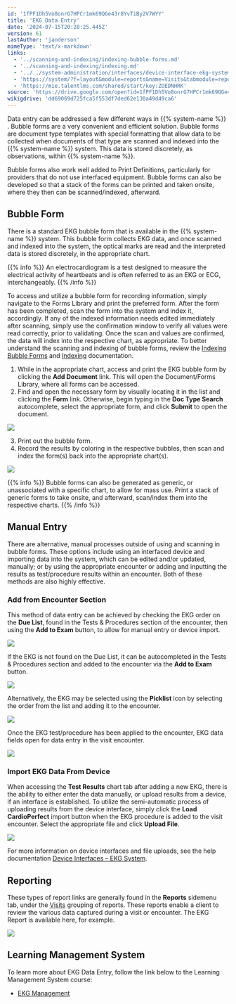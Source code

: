 ```yaml
---
id: '1fPF1Dh5Vo8onrG7HPCr1mk69QGe43r8YvTiBy2V7WYY'
title: 'EKG Data Entry'
date: '2024-07-15T20:28:25.445Z'
version: 61
lastAuthor: 'janderson'
mimeType: 'text/x-markdown'
links:
  - '../scanning-and-indexing/indexing-bubble-forms.md'
  - '../scanning-and-indexing/indexing.md'
  - '../../system-administration/interfaces/device-interface-ekg-system.md'
  - 'https://system/?f=layout&module=reports&name=Visits&tabmodule=reports&t=Visits&tabmodule=reports&tabselect=Visits'
  - 'https://mie.talentlms.com/shared/start/key:ZOEDNHRK'
source: 'https://drive.google.com/open?id=1fPF1Dh5Vo8onrG7HPCr1mk69QGe43r8YvTiBy2V7WYY'
wikigdrive: 'dd69069d725fca5f553df7ded62e130a49d49ca6'
---
```

Data entry can be addressed a few different ways in {{% system-name %}} . Bubble forms are a very convenient and efficient solution. Bubble forms are document type templates with special formatting that allow data to be collected when documents of that type are scanned and indexed into the {{% system-name %}} system. This data is stored discretely, as observations, within {{% system-name %}}.

Bubble forms also work well added to Print Definitions, particularly for providers that do not use interfaced equipment. Bubble forms can also be developed so that a stack of the forms can be printed and taken onsite, where they then can be scanned/indexed, afterward.

## Bubble Form

There is a standard EKG bubble form that is available in the {{% system-name %}} system. This bubble form collects EKG data, and once scanned and indexed into the system, the optical marks are read and the interpreted data is stored discretely, in the appropriate chart.

{{% info %}}
An electrocardiogram is a test designed to measure the electrical activity of heartbeats and is often referred to as an EKG or ECG, interchangeably.
{{% /info %}}

To access and utilize a bubble form for recording information, simply navigate to the Forms Library and print the preferred form. After the form has been completed, scan the form into the system and index it, accordingly. If any of the indexed information needs edited immediately after scanning, simply use the confirmation window to verify all values were read correctly, prior to validating. Once the scan and values are confirmed, the data will index into the respective chart, as appropriate. To better understand the scanning and indexing of bubble forms, review the [Indexing Bubble Forms](../scanning-and-indexing/indexing-bubble-forms.md) and [Indexing](../scanning-and-indexing/indexing.md) documentation.

1. While in the appropriate chart, access and print the EKG bubble form by clicking the <strong>Add Document</strong> link. This will open the Document/Forms Library, where all forms can be accessed.
2. Find and open the necessary form by visually locating it in the list and clicking the <strong>Form</strong> link. Otherwise, begin typing in the <strong>Doc Type Search</strong> autocomplete, select the appropriate form, and click <strong>Submit</strong> to open the document.

![](../ekg-data-entry.assets/7ccfedf97a40807f792b406f1b2709b0.png)

3. Print out the bubble form.
4. Record the results by coloring in the respective bubbles, then scan and index the form(s) back into the appropriate chart(s).

![](../ekg-data-entry.assets/50580dbb7e9240c77900d2d0668d54ca.png)

{{% info %}}
Bubble forms can also be generated as generic, or unassociated with a specific chart, to allow for mass use. Print a stack of generic forms to take onsite, and afterward, scan/index them into the respective charts.
{{% /info %}}

## Manual Entry

There are alternative, manual processes outside of using and scanning in bubble forms. These options include using an interfaced device and importing data into the system, which can be edited and/or updated, manually; or by using the appropriate encounter or adding and inputting the results as test/procedure results within an encounter. Both of these methods are also highly effective.

### Add from Encounter Section

This method of data entry can be achieved by checking the EKG order on the **Due List**, found in the Tests & Procedures section of the encounter, then using the **Add to Exam** button, to allow for manual entry or device import.

![](../ekg-data-entry.assets/ed5faf41935d896e592781cec69c369e.png)

If the EKG is not found on the Due List, it can be autocompleted in the Tests & Procedures section and added to the encounter via the **Add to Exam** button.

![](../ekg-data-entry.assets/95220921258915483355efb111762fab.png)

Alternatively, the EKG may be selected using the **Picklist** icon by selecting the order from the list and adding it to the encounter.

![](../ekg-data-entry.assets/60a329a60eecaecbfa671210cc74cef6.png)

Once the EKG test/procedure has been applied to the encounter, EKG data fields open for data entry in the visit encounter.

![](../ekg-data-entry.assets/cd93e3b7d9ec31aeda226bc89e256535.png)

### Import EKG Data From Device

When accessing the **Test Results** chart tab after adding a new EKG, there is the ability to either enter the data manually, or upload results from a device, if an interface is established. To utilize the semi-automatic process of uploading results from the device interface, simply click the **Load CardioPerfect** import button when the EKG procedure is added to the visit encounter. Select the appropriate file and click **Upload File**.

![](../ekg-data-entry.assets/0786e2ae80d10a93f8dead7801ccf3f7.png)

For more information on device interfaces and file uploads, see the help documentation [Device Interfaces – EKG System](../../system-administration/interfaces/device-interface-ekg-system.md).

## Reporting

These types of report links are generally found in the **Reports** sidemenu tab, under the [Visits](https://system/?f=layout&module=reports&name=Visits&tabmodule=reports&t=Visits&tabmodule=reports&tabselect=Visits) grouping of reports. These reports enable a client to review the various data captured during a visit or encounter. The EKG Report is available here, for example.

![](../ekg-data-entry.assets/a57850af2a38f3b4acf4b361c87680b1.png)

## Learning Management System

To learn more about EKG Data Entry, follow the link below to the Learning Management System course:

* [EKG Management](https://mie.talentlms.com/shared/start/key:ZOEDNHRK)
